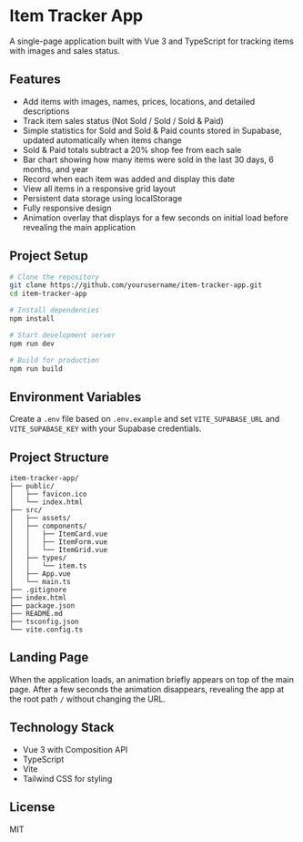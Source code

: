 # Item Tracker App

A single-page application built with Vue 3 and TypeScript for tracking items with images and sales status.

## Features

- Add items with images, names, prices, locations, and detailed descriptions
- Track item sales status (Not Sold / Sold / Sold & Paid)
- Simple statistics for Sold and Sold & Paid counts stored in Supabase, updated automatically when items change
- Sold & Paid totals subtract a 20% shop fee from each sale
- Bar chart showing how many items were sold in the last 30 days, 6 months, and year
- Record when each item was added and display this date
- View all items in a responsive grid layout
- Persistent data storage using localStorage
- Fully responsive design
- Animation overlay that displays for a few seconds on initial load before revealing the main application

## Project Setup

```bash
# Clone the repository
git clone https://github.com/yourusername/item-tracker-app.git
cd item-tracker-app

# Install dependencies
npm install

# Start development server
npm run dev

# Build for production
npm run build
```

## Environment Variables
Create a `.env` file based on `.env.example` and set `VITE_SUPABASE_URL` and `VITE_SUPABASE_KEY` with your Supabase credentials.

## Project Structure

```
item-tracker-app/
├── public/
│   ├── favicon.ico
│   └── index.html
├── src/
│   ├── assets/
│   ├── components/
│   │   ├── ItemCard.vue
│   │   ├── ItemForm.vue
│   │   └── ItemGrid.vue
│   ├── types/
│   │   └── item.ts
│   ├── App.vue
│   └── main.ts
├── .gitignore
├── index.html
├── package.json
├── README.md
├── tsconfig.json
└── vite.config.ts
```

## Landing Page
When the application loads, an animation briefly appears on top of the main page. After a few seconds the animation disappears, revealing the app at the root path `/` without changing the URL.

## Technology Stack

- Vue 3 with Composition API
- TypeScript
- Vite
- Tailwind CSS for styling

## License

MIT